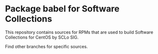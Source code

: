 # Package babel for Software Collections

This repository contains sources for RPMs that are used
to build Software Collections for CentOS by SCLo SIG.

Find other branches for specific sources.
